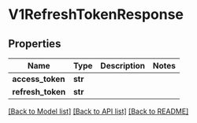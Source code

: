 # V1RefreshTokenResponse

## Properties
Name | Type | Description | Notes
------------ | ------------- | ------------- | -------------
**access_token** | **str** |  | 
**refresh_token** | **str** |  | 

[[Back to Model list]](../vela-client/README.md#documentation-for-models) [[Back to API list]](../vela-client/README.md#documentation-for-api-endpoints) [[Back to README]](../vela-client/README.md)

